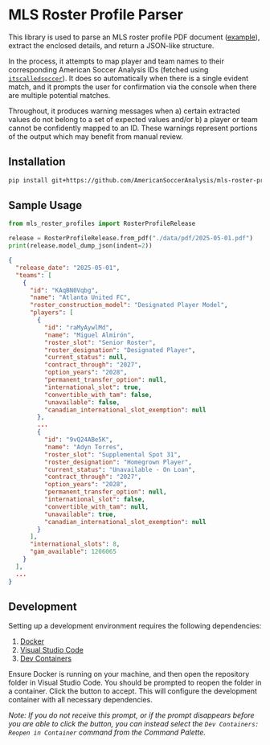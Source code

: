 # MLS Roster Profile Parser

This library is used to parse an MLS roster profile PDF document ([example](./data/pdf/2025-05-01.pdf)),
extract the enclosed details, and return a JSON-like structure.

In the process, it attempts to map player and team names to their corresponding American Soccer Analysis IDs
(fetched using [`itscalledsoccer`](https://github.com/AmericanSoccerAnalysis/itscalledsoccer)). It does so
automatically when there is a single evident match, and it prompts the user for confirmation via the console
when there are multiple potential matches.

Throughout, it produces warning messages when a) certain extracted values do not belong to a set of expected
values and/or b) a player or team cannot be confidently mapped to an ID. These warnings represent portions of
the output which may benefit from manual review.

## Installation

```bash
pip install git+https://github.com/AmericanSoccerAnalysis/mls-roster-profiles.git
```

## Sample Usage

```python
from mls_roster_profiles import RosterProfileRelease

release = RosterProfileRelease.from_pdf("./data/pdf/2025-05-01.pdf")
print(release.model_dump_json(indent=2))
```

```json
{
  "release_date": "2025-05-01",
  "teams": [
    {
      "id": "KAqBN0Vqbg",
      "name": "Atlanta United FC",
      "roster_construction_model": "Designated Player Model",
      "players": [
        {
          "id": "raMyAywlMd",
          "name": "Miguel Almirón",
          "roster_slot": "Senior Roster",
          "roster_designation": "Designated Player",
          "current_status": null,
          "contract_through": "2027",
          "option_years": "2028",
          "permanent_transfer_option": null,
          "international_slot": true,
          "convertible_with_tam": false,
          "unavailable": false,
          "canadian_international_slot_exemption": null
        },
        ...
        {
          "id": "9vQ24ABe5K",
          "name": "Adyn Torres",
          "roster_slot": "Supplemental Spot 31",
          "roster_designation": "Homegrown Player",
          "current_status": "Unavailable - On Loan",
          "contract_through": "2027",
          "option_years": "2028",
          "permanent_transfer_option": null,
          "international_slot": false,
          "convertible_with_tam": null,
          "unavailable": true,
          "canadian_international_slot_exemption": null
        }
      ],
      "international_slots": 8,
      "gam_available": 1206065
    }
  ],
  ...
}
```

## Development

Setting up a development environment requires the following dependencies:

1. [Docker](https://www.docker.com/)
2. [Visual Studio Code](https://code.visualstudio.com/)
3. [Dev Containers](https://marketplace.visualstudio.com/items?itemName=ms-vscode-remote.remote-containers)

Ensure Docker is running on your machine, and then open the repository folder in Visual Studio Code. You should be prompted to reopen the folder in a container. Click the button to accept. This will configure the development container with all necessary dependencies.

_Note: If you do not receive this prompt, or if the prompt disappears before you are able to click the button, you can instead select the `Dev Containers: Reopen in Container` command from the Command Palette._
